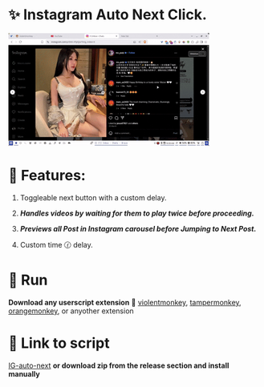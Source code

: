 
#  ✨ Instagram Auto Next Click.
![**Preview**](/Preview.gif)

# 🌟 Features:

1. Toggleable next button with a custom delay.

2. **_Handles videos by waiting for them to play twice before proceeding._**

3. **_Previews all Post in Instagram carousel before Jumping to Next Post._**
 
4. Custom time 🕜 delay.

# 🚀 Run
**Download any userscript extension** 🔗
[violentmonkey](https://chromewebstore.google.com/detail/violentmonkey/jinjaccalgkegednnccohejagnlnfdag),
[tampermonkey](https://chromewebstore.google.com/detail/tampermonkey/dhdgffkkebhmkfjojejmpbldmpobfkfo),
[orangemonkey](https://chromewebstore.google.com/detail/orangemonkey/ekmeppjgajofkpiofbebgcbohbmfldaf),
or anyother extension
# 🔗 Link to script
[IG-auto-next](https://greasyfork.org/en/scripts/528538-instagram-auto-next-post)
**or download zip from the release section and install manually**



